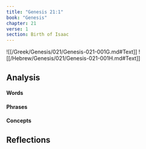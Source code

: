 ```yaml
---
title: "Genesis 21:1"
book: "Genesis"
chapter: 21
verse: 1
section: Birth of Isaac
---
```

![[/Greek/Genesis/021/Genesis-021-001G.md#Text]]
![[/Hebrew/Genesis/021/Genesis-021-001H.md#Text]]

## Analysis

#### Words

#### Phrases

#### Concepts

## Reflections
